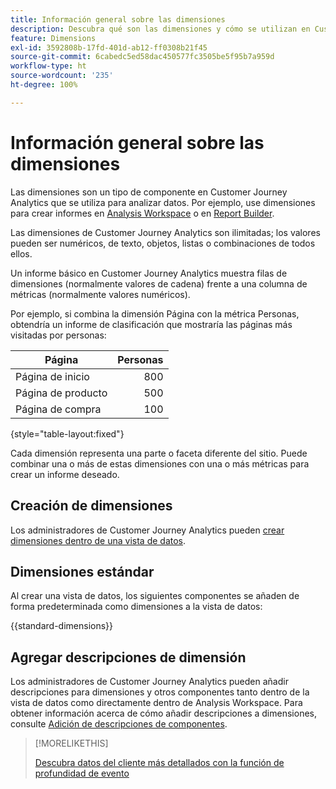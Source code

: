 ```yaml
---
title: Información general sobre las dimensiones
description: Descubra qué son las dimensiones y cómo se utilizan en Customer Journey Analytics
feature: Dimensions
exl-id: 3592808b-17fd-401d-ab12-ff0308b21f45
source-git-commit: 6cabedc5ed58dac450577fc3505be5f95b7a959d
workflow-type: ht
source-wordcount: '235'
ht-degree: 100%

---
```


# Información general sobre las dimensiones

Las dimensiones son un tipo de componente en Customer Journey Analytics que se utiliza para analizar datos. Por ejemplo, use dimensiones para crear informes en [Analysis Workspace](/help/analysis-workspace/home.md) o en [Report Builder](/help/report-builder/rb-overview.md).

Las dimensiones de Customer Journey Analytics son ilimitadas; los valores pueden ser numéricos, de texto, objetos, listas o combinaciones de todos ellos.

Un informe básico en Customer Journey Analytics muestra filas de dimensiones (normalmente valores de cadena) frente a una columna de métricas (normalmente valores numéricos).

Por ejemplo, si combina la dimensión Página con la métrica Personas, obtendría un informe de clasificación que mostraría las páginas más visitadas por personas:

| Página | Personas |
| --- | ---: |
| Página de inicio | 800 |
| Página de producto | 500 |
| Página de compra | 100 |

{style="table-layout:fixed"}

Cada dimensión representa una parte o faceta diferente del sitio. Puede combinar una o más de estas dimensiones con una o más métricas para crear un informe deseado.


## Creación de dimensiones

Los administradores de Customer Journey Analytics pueden [crear dimensiones dentro de una vista de datos](/help/data-views/create-dataview.md#components).

## Dimensiones estándar

Al crear una vista de datos, los siguientes componentes se añaden de forma predeterminada como dimensiones a la vista de datos:

{{standard-dimensions}}


## Agregar descripciones de dimensión

Los administradores de Customer Journey Analytics pueden añadir descripciones para dimensiones y otros componentes tanto dentro de la vista de datos como directamente dentro de Analysis Workspace. Para obtener información acerca de cómo añadir descripciones a dimensiones, consulte [Adición de descripciones de componentes](/help/components/add-component-descriptions.md).

>[!MORELIKETHIS]
>
>[Descubra datos del cliente más detallados con la función de profundidad de evento](https://experienceleaguecommunities.adobe.com/t5/adobe-analytics-blogs/discover-deeper-customer-insights-with-adobe-customer-journey/ba-p/753947#M576)
>


